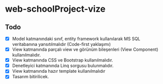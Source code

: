 # web-schoolProject-vize

## Todo
- [X] Model katmanındaki sınıf, entity framework kullanılarak MS SQL veritabanına
yansıtılmalıdır (Code-first yaklaşımı)
- [X] View katmanında parçalı view ve görünüm bileşenleri (View Component)
kullanılmalıdır.
- [X] View katmanında CSS ve Bootstrap kullanılmalıdır.
- [X] Denetleyici katmanında Linq sorgusu bulunmalıdır.
- [x] View katmanında hazır template kullanılmalıdır
- [x] Tasarım bitirilicek.
